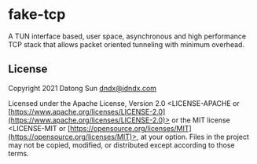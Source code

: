 # fake-tcp

A TUN interface based, user space, asynchronous and high performance TCP stack that allows
packet oriented tunneling with minimum overhead.

## License

Copyright 2021 Datong Sun <dndx@idndx.com>

Licensed under the Apache License, Version 2.0 <LICENSE-APACHE or
[https://www.apache.org/licenses/LICENSE-2.0](https://www.apache.org/licenses/LICENSE-2.0)> or the MIT license
<LICENSE-MIT or [https://opensource.org/licenses/MIT](https://opensource.org/licenses/MIT)>, at your
option. Files in the project may not be
copied, modified, or distributed except according to those terms.
